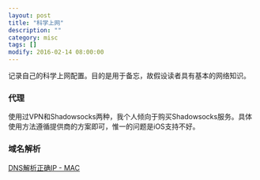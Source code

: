 ```yaml
---
layout: post
title: "科学上网"
description: ""
category: misc
tags: []
modify: 2016-02-14 08:00:00
---
```


记录自己的科学上网配置。目的是用于备忘，故假设读者具有基本的网络知识。

### 代理
使用过VPN和Shadowsocks两种，我个人倾向于购买Shadowsocks服务。具体使用方法遵循提供商的方案即可，惟一的问题是iOS支持不好。


### 域名解析 
[DNS解析正确IP - MAC](https://www.evernote.com/l/ADAQEk9eoVFAVIxSME2M4TgQUs35A0krq10)

